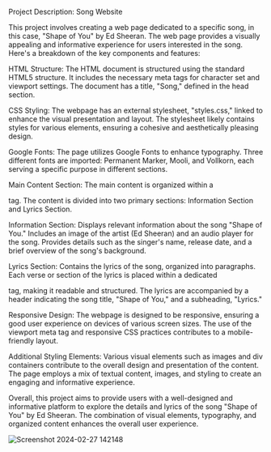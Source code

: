 Project Description: Song Website

This project involves creating a web page dedicated to a specific song, in this case, "Shape of You" by Ed Sheeran. The web page provides a visually appealing and informative experience for users interested in the song. Here's a breakdown of the key components and features:

HTML Structure:
The HTML document is structured using the standard HTML5 structure.
It includes the necessary meta tags for character set and viewport settings.
The document has a title, "Song," defined in the head section.

CSS Styling:
The webpage has an external stylesheet, "styles.css," linked to enhance the visual presentation and layout.
The stylesheet likely contains styles for various elements, ensuring a cohesive and aesthetically pleasing design.

Google Fonts:
The page utilizes Google Fonts to enhance typography.
Three different fonts are imported: Permanent Marker, Mooli, and Vollkorn, each serving a specific purpose in different sections.

Main Content Section:
The main content is organized within a <main> tag.
The content is divided into two primary sections: Information Section and Lyrics Section.

Information Section:
Displays relevant information about the song "Shape of You."
Includes an image of the artist (Ed Sheeran) and an audio player for the song.
Provides details such as the singer's name, release date, and a brief overview of the song's background.

Lyrics Section:
Contains the lyrics of the song, organized into paragraphs.
Each verse or section of the lyrics is placed within a dedicated <p> tag, making it readable and structured.
The lyrics are accompanied by a header indicating the song title, "Shape of You," and a subheading, "Lyrics."

Responsive Design:
The webpage is designed to be responsive, ensuring a good user experience on devices of various screen sizes.
The use of the viewport meta tag and responsive CSS practices contributes to a mobile-friendly layout.

Additional Styling Elements:
Various visual elements such as images and div containers contribute to the overall design and presentation of the content.
The page employs a mix of textual content, images, and styling to create an engaging and informative experience.

Overall, this project aims to provide users with a well-designed and informative platform to explore the details and lyrics of the song "Shape of You" by Ed Sheeran. The combination of visual elements, typography, and organized content enhances the overall user experience.

![Screenshot 2024-02-27 142148](https://github.com/meet1412/LyricVibeHub/assets/146736167/19de38db-8c27-4bb3-af30-2df67d4de3df)
